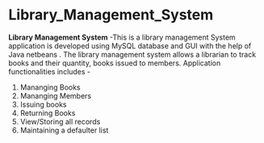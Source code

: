 # Library_Management_System
__Library Management System__ -This is a library management System application is developed using MySQL database and GUI with the help of Java netbeans .
The library management system allows a librarian to track books and their quantity, books issued to members.
Application functionalities includes -
1. Mananging Books
2. Mananging Members
3. Issuing books
4. Returning Books
5. View/Storing all records
6. Maintaining a defaulter list

